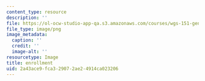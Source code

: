 ```yaml
---
content_type: resource
description: ''
file: https://ol-ocw-studio-app-qa.s3.amazonaws.com/courses/wgs-151-gender-health-and-society-spring-2016/2a43ace9fca329072ae24914ca023206_30.png
file_type: image/png
image_metadata:
  caption: ''
  credit: ''
  image-alt: ''
resourcetype: Image
title: enrollment
uid: 2a43ace9-fca3-2907-2ae2-4914ca023206
---
```

